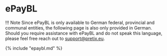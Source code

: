 # ePayBL

!!! Note 
    Since ePayBL is only available to German federal, provincial and communal entities, the following page is also only provided in German. 
    Should you require assistance with ePayBL and do not speak this language, please feel free reach out to <support@pretix.eu>.

{% include "epaybl.md" %}